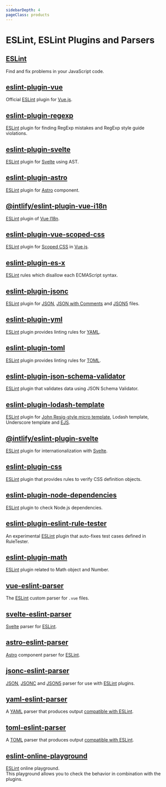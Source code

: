 ```yaml
---
sidebarDepth: 4
pageClass: products
---
```


# ESLint, ESLint Plugins and Parsers

## [ESLint] <Badge text="Alumni" type="warning"/>

<npm-info name="eslint" node ></npm-info>
<gh-info repo="eslint/eslint"></gh-info>
Find and fix problems in your JavaScript code.

## [eslint-plugin-vue](https://eslint.vuejs.org/) <Badge text="Maintainer" type="warning"/>

<npm-info name="eslint-plugin-vue" node peer-eslint></npm-info>
<gh-info repo="vuejs/eslint-plugin-vue"></gh-info>
Official [ESLint] plugin for [Vue.js].

## [eslint-plugin-regexp](https://ota-meshi.github.io/eslint-plugin-regexp/) <Badge text="Owner"/>

<npm-info name="eslint-plugin-regexp" node peer-eslint></npm-info>
<gh-info repo="ota-meshi/eslint-plugin-regexp"></gh-info>
[ESLint] plugin for finding RegExp mistakes and RegExp style guide violations.

## [eslint-plugin-svelte](https://sveltejs.github.io/eslint-plugin-svelte/) <Badge text="Owner"/>

<npm-info name="eslint-plugin-svelte" node peer-eslint></npm-info>
<gh-info repo="sveltejs/eslint-plugin-svelte"></gh-info>
[ESLint] plugin for [Svelte] using AST.

## [eslint-plugin-astro](https://ota-meshi.github.io/eslint-plugin-astro/) <Badge text="Owner"/>

<npm-info name="eslint-plugin-astro" node peer-eslint></npm-info>
<gh-info repo="ota-meshi/eslint-plugin-astro"></gh-info>
[ESLint] plugin for [Astro] component.

## [@intlify/eslint-plugin-vue-i18n](https://eslint-plugin-vue-i18n.intlify.dev/) <Badge text="Maintainer" type="warning"/>

<npm-info name="@intlify/eslint-plugin-vue-i18n" node peer-eslint></npm-info>
<gh-info repo="intlify/eslint-plugin-vue-i18n"></gh-info>
[ESLint] plugin of [Vue I18n].

## [eslint-plugin-vue-scoped-css](https://future-architect.github.io/eslint-plugin-vue-scoped-css/) <Badge text="Owner"/>

<npm-info name="eslint-plugin-vue-scoped-css" node peer-eslint></npm-info>
<gh-info repo="future-architect/eslint-plugin-vue-scoped-css"></gh-info>
[ESLint] plugin for [Scoped CSS] in [Vue.js].

## [eslint-plugin-es-x](https://eslint-community.github.io/eslint-plugin-es-x/) <Badge text="Fork" type="warning"/>

<npm-info name="eslint-plugin-es-x" node peer-eslint></npm-info>
<gh-info repo="eslint-community/eslint-plugin-es-x"></gh-info>
[ESLint] rules which disallow each ECMAScript syntax.

## [eslint-plugin-jsonc](https://ota-meshi.github.io/eslint-plugin-jsonc/) <Badge text="Owner"/>

<npm-info name="eslint-plugin-jsonc" node peer-eslint></npm-info>
<gh-info repo="ota-meshi/eslint-plugin-jsonc"></gh-info>
[ESLint] plugin for [JSON], [JSON with Comments] and [JSON5] files.

## [eslint-plugin-yml](https://ota-meshi.github.io/eslint-plugin-yml/) <Badge text="Owner"/>

<npm-info name="eslint-plugin-yml" node peer-eslint></npm-info>
<gh-info repo="ota-meshi/eslint-plugin-yml"></gh-info>
[ESLint] plugin provides linting rules for [YAML].

## [eslint-plugin-toml](https://ota-meshi.github.io/eslint-plugin-toml/) <Badge text="Owner"/>

<npm-info name="eslint-plugin-toml" node peer-eslint></npm-info>
<gh-info repo="ota-meshi/eslint-plugin-toml"></gh-info>
[ESLint] plugin provides linting rules for [TOML].

## [eslint-plugin-json-schema-validator](https://ota-meshi.github.io/eslint-plugin-json-schema-validator/) <Badge text="Owner"/>

<npm-info name="eslint-plugin-json-schema-validator" node peer-eslint></npm-info>
<gh-info repo="ota-meshi/eslint-plugin-json-schema-validator"></gh-info>
[ESLint] plugin that validates data using JSON Schema Validator.

## [eslint-plugin-lodash-template](https://ota-meshi.github.io/eslint-plugin-lodash-template/) <Badge text="Owner"/>

<npm-info name="eslint-plugin-lodash-template" node peer-eslint></npm-info>
<gh-info repo="ota-meshi/eslint-plugin-lodash-template"></gh-info>
[ESLint] plugin for [John Resig-style micro template], Lodash template, Underscore template and [EJS].

## [@intlify/eslint-plugin-svelte](https://github.com/intlify/eslint-plugin-svelte) <Badge text="Owner"/>

<npm-info name="@intlify/eslint-plugin-svelte" node peer-eslint></npm-info>
<gh-info repo="intlify/eslint-plugin-svelte"></gh-info>
[ESLint] plugin for internationalization with [Svelte].

## [eslint-plugin-css](https://ota-meshi.github.io/eslint-plugin-css/) <Badge text="Owner"/>

<npm-info name="eslint-plugin-css" node peer-eslint></npm-info>
<gh-info repo="ota-meshi/eslint-plugin-css"></gh-info>
[ESLint] plugin that provides rules to verify CSS definition objects.

## [eslint-plugin-node-dependencies](https://ota-meshi.github.io/eslint-plugin-node-dependencies/) <Badge text="Owner"/>

<npm-info name="eslint-plugin-node-dependencies" node peer-eslint></npm-info>
<gh-info repo="ota-meshi/eslint-plugin-node-dependencies"></gh-info>
[ESLint] plugin to check Node.js dependencies.

## [eslint-plugin-eslint-rule-tester](https://github.com/ota-meshi/eslint-plugin-eslint-rule-tester) <Badge text="Owner"/>

<npm-info name="eslint-plugin-eslint-rule-tester" node peer-eslint></npm-info>
<gh-info repo="ota-meshi/eslint-plugin-eslint-rule-tester"></gh-info>
An experimental [ESLint] plugin that auto-fixes test cases defined in RuleTester.

## [eslint-plugin-math](https://github.com/ota-meshi/eslint-plugin-math) <Badge text="Owner"/>

<npm-info name="eslint-plugin-math" node peer-eslint></npm-info>
<gh-info repo="ota-meshi/eslint-plugin-math"></gh-info>
[ESLint] plugin related to Math object and Number.

## [vue-eslint-parser](https://github.com/vuejs/vue-eslint-parser) <Badge text="CoMaintainer" type="warning"/>

<npm-info name="vue-eslint-parser" node peer-eslint></npm-info>
<gh-info repo="vuejs/vue-eslint-parser"></gh-info>
The [ESLint] custom parser for `.vue` files.

## [svelte-eslint-parser](https://github.com/sveltejs/svelte-eslint-parser) <Badge text="Owner"/>

<npm-info name="svelte-eslint-parser" node></npm-info>
<gh-info repo="sveltejs/svelte-eslint-parser"></gh-info>
[Svelte] parser for [ESLint].

## [astro-eslint-parser](https://github.com/ota-meshi/astro-eslint-parser) <Badge text="Owner"/>

<npm-info name="astro-eslint-parser" node></npm-info>
<gh-info repo="ota-meshi/astro-eslint-parser"></gh-info>
[Astro] component parser for [ESLint].

## [jsonc-eslint-parser](https://github.com/ota-meshi/jsonc-eslint-parser) <Badge text="Owner"/>

<npm-info name="jsonc-eslint-parser" node></npm-info>
<gh-info repo="ota-meshi/jsonc-eslint-parser"></gh-info>
[JSON], [JSONC] and [JSON5] parser for use with [ESLint] plugins.

## [yaml-eslint-parser](https://github.com/ota-meshi/yaml-eslint-parser) <Badge text="Owner"/>

<npm-info name="yaml-eslint-parser" node></npm-info>
<gh-info repo="ota-meshi/yaml-eslint-parser"></gh-info>
A [YAML] parser that produces output [compatible with ESLint](https://eslint.org/docs/developer-guide/working-with-custom-parsers#all-nodes).

## [toml-eslint-parser](https://github.com/ota-meshi/toml-eslint-parser) <Badge text="Owner"/>

<npm-info name="toml-eslint-parser" node></npm-info>
<gh-info repo="ota-meshi/toml-eslint-parser"></gh-info>
A [TOML] parser that produces output [compatible with ESLint](https://eslint.org/docs/developer-guide/working-with-custom-parsers#all-nodes).

## [eslint-online-playground](https://eslint-online-playground.netlify.app/) <Badge text="Owner"/>

<gh-info repo="ota-meshi/eslint-online-playground"></gh-info>
[ESLint] online playground.\
This playground allows you to check the behavior in combination with the plugins.

[vue.js]: https://vuejs.org/
[eslint]: https://eslint.org/
[john resig-style micro template]: https://johnresig.com/blog/javascript-micro-templating/
[ejs]: https://ejs.co/
[scoped css]: https://vue-loader.vuejs.org/guide/scoped-css.html
[json]: https://json.org/
[jsonc]: https://github.com/microsoft/node-jsonc-parser
[json with comments]: https://github.com/microsoft/node-jsonc-parser
[json5]: https://json5.org/
[vue i18n]: https://github.com/intlify/vue-i18n-next
[yaml]: https://yaml.org/
[toml]: https://toml.io/
[svelte]: https://svelte.dev/
[astro]: https://astro.build/
